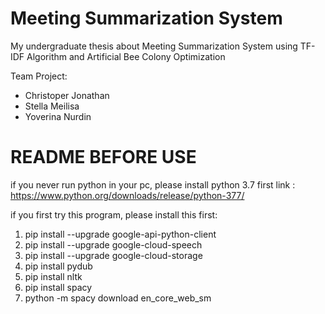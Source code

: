 # Meeting Summarization System
My undergraduate thesis about Meeting Summarization System using TF-IDF Algorithm and Artificial Bee Colony Optimization

Team Project: 
- Christoper Jonathan
- Stella Meilisa
- Yoverina Nurdin

# README BEFORE USE
if you never run python in your pc, please install python 3.7 first
link : https://www.python.org/downloads/release/python-377/

if you first try this program, please install this first:
1. pip install --upgrade google-api-python-client
2. pip install --upgrade google-cloud-speech
3. pip install --upgrade google-cloud-storage
4. pip install pydub
5. pip install nltk
6. pip install spacy
7. python -m spacy download en_core_web_sm
